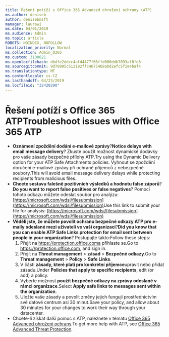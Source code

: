 ```yaml
---
title: Řešení potíží s Office 365 Advanced ohrožení ochrany (ATP)
ms.author: deniseb
author: denisebmsft
manager: laurawi
ms.date: 04/01/2019
ms.audience: Admin
ms.topic: article
ROBOTS: NOINDEX, NOFOLLOW
localization_priority: Normal
ms.collection: Admin_O365
ms.custom: 3100021
ms.openlocfilehash: dbdfe2ddcc4afd4477f66ffd060ddb7093af8fd6
ms.sourcegitcommit: 9d78905c512192ffc4675468abd2efc5f2e4baf4
ms.translationtype: MT
ms.contentlocale: cs-CZ
ms.lasthandoff: 04/23/2019
ms.locfileid: "32420290"
---
```

# <a name="troubleshoot-issues-with-office-365-atp"></a><span data-ttu-id="f2a15-102">Řešení potíží s Office 365 ATP</span><span class="sxs-lookup"><span data-stu-id="f2a15-102">Troubleshoot issues with Office 365 ATP</span></span>

- <span data-ttu-id="f2a15-103">**Oznámení zpoždění dodání e-mailové zprávy**?</span><span class="sxs-lookup"><span data-stu-id="f2a15-103">**Notice delays with email message delivery**?</span></span> <span data-ttu-id="f2a15-104">Zkuste použít možnost dynamické dodávky pro vaše zásady bezpečné přílohy ATP.</span><span class="sxs-lookup"><span data-stu-id="f2a15-104">Try using the Dynamic Delivery option for your ATP Safe Attachments policies.</span></span> <span data-ttu-id="f2a15-105">Vyhnout se zpoždění doručení e-mailové zprávy při ochraně příjemců z nebezpečné soubory.</span><span class="sxs-lookup"><span data-stu-id="f2a15-105">This will avoid email message delivery delays while protecting recipients from malicious files.</span></span>
- <span data-ttu-id="f2a15-106">**Chcete sestavu falešně pozitivních výsledků a hodnotu false záporů**?</span><span class="sxs-lookup"><span data-stu-id="f2a15-106">**Do you want to report false positives or false negatives**?</span></span> <span data-ttu-id="f2a15-107">Pomocí tohoto odkazu můžete odeslat soubor pro analýzu:[https://microsoft.com/wdsi/filesubmission](https://microsoft.com/wdsi/filesubmission)</span><span class="sxs-lookup"><span data-stu-id="f2a15-107">Use this link to submit your file for analysis: [https://microsoft.com/wdsi/filesubmission](https://microsoft.com/wdsi/filesubmission)</span></span>
- <span data-ttu-id="f2a15-108">**Věděli jste, že můžete povolit ochranu bezpečné odkazy ATP pro e-maily odeslané mezi uživateli ve vaší organizaci**?</span><span class="sxs-lookup"><span data-stu-id="f2a15-108">**Did you know that you can enable ATP Safe Links protection for email sent between people in your organization**?</span></span> <span data-ttu-id="f2a15-109">Postupujte takto:</span><span class="sxs-lookup"><span data-stu-id="f2a15-109">Follow these steps:</span></span>
    1. <span data-ttu-id="f2a15-110">Přejít na https://protection.office.coma přihlaste se.</span><span class="sxs-lookup"><span data-stu-id="f2a15-110">Go to https://protection.office.com, and sign in.</span></span>
    2. <span data-ttu-id="f2a15-111">Přejít na **Threat management** > **zásad** > **Bezpečné odkazy**.</span><span class="sxs-lookup"><span data-stu-id="f2a15-111">Go to **Threat management** > **Policy** > **Safe Links**.</span></span>
    3. <span data-ttu-id="f2a15-112">V části **zásady, které platí pro konkrétní příjemce**upravit nebo přidat zásadu.</span><span class="sxs-lookup"><span data-stu-id="f2a15-112">Under **Policies that apply to specific recipients**, edit (or add) a policy.</span></span>
    4. <span data-ttu-id="f2a15-113">Vyberte možnost **použít bezpečné odkazy na zprávy odeslané v rámci organizace**.</span><span class="sxs-lookup"><span data-stu-id="f2a15-113">Select **Apply safe links to messages sent within the organization**.</span></span>
    5. <span data-ttu-id="f2a15-114">Uložte vaše zásady a povolit změny jejich fungují prostřednictvím své datové centrum asi 30 minut.</span><span class="sxs-lookup"><span data-stu-id="f2a15-114">Save your policy, and allow about 30 minutes for your changes to work their way through your datacenter.</span></span>
- <span data-ttu-id="f2a15-115">Chcete-li získat další pomoc s ATP, naleznete v tématu [Office 365 Advanced ohrožení ochrany](https://docs.microsoft.com/office365/securitycompliance/office-365-atp).</span><span class="sxs-lookup"><span data-stu-id="f2a15-115">To get more help with ATP, see [Office 365 Advanced Threat Protection](https://docs.microsoft.com/office365/securitycompliance/office-365-atp).</span></span>